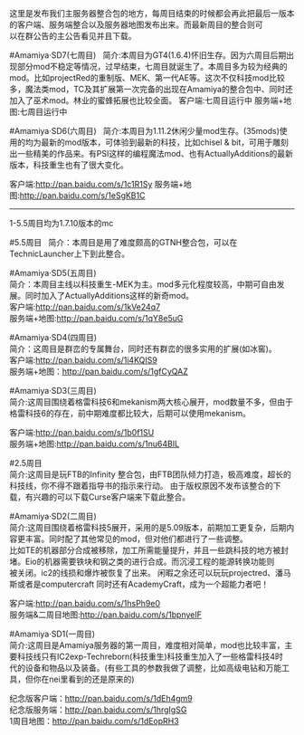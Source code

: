 这里是发布我们主服务器整合包的地方，每周目结束的时候都会再此把最后一版本的客户端、服务端整合以及服务器地图发布出来。而最新周目的整合则可  
以在群公告的主公告看见并且下载。 


#Amamiya·SD7(七周目)  
简介:本周目为GT4(1.6.4)怀旧生存。因为六周目后期出现部分mod不稳定等情况，过早结束，七周目就诞生了。本周目多为较为经典的mod。比如projectRed的重制版、MEK、第一代AE等。这次不仅科技mod比较多，魔法类mod，TC及其扩展第一次完备的出现在Amamiya的整合包中、同时还加入了巫术mod。林业的蜜蜂拓展也比较全面。
客户端:七周目运行中
服务端+地图:七周目运行中



#Amamiya·SD6(六周目)  
简介:本周目为1.11.2休闲少量mod生存。(35mods)使用的均为最新的mod版本，可体验到最新的科技，比如chisel & bit，可用于雕刻出一些精美的作品来。有PSI这样的编程魔法mod、也有ActuallyAdditions的最新版本，科技重生也有了很大变化。

客户端:http://pan.baidu.com/s/1c1R1Sy
服务端+地图:http://pan.baidu.com/s/1eSgKB1C


------------------------------------------------------------------------------------------------

1-5.5周目均为1.7.10版本的mc



#5.5周目  
简介：本周目是用了难度颇高的GTNH整合包，可以在TechnicLauncher上下到此整合。  
  
  
#Amamiya·SD5(五周目)  
简介：本周目主线以科技重生-MEK为主。mod多元化程度较高，中期可自由发展。同时加入了ActuallyAdditions这样的新奇mod。  
客户端:http://pan.baidu.com/s/1kVe24q7  
服务端+地图:http://pan.baidu.com/s/1qY8e5uG


#Amamiya·SD4(四周目)  
简介：这周目是群峦的专属舞台，同时还有群峦的很多实用的扩展(如冰窖)。  
客户端:http://pan.baidu.com/s/1i4KQIS9  
服务端+地图：http://pan.baidu.com/s/1gfCyQAZ  



#Amamiya·SD3(三周目)  
简介:这周目围绕着格雷科技6和mekanism两大核心展开，mod数量不多，但由于格雷科技6的存在，前中期难度都比较大，后期可以使用mekanism。 

客户端:http://pan.baidu.com/s/1b0f1SU  
服务端+地图:http://pan.baidu.com/s/1nu64BIL  



#2.5周目  
简介:这周目是玩FTB的Infinity 整合包，由FTB团队倾力打造，极高难度，超长的科技线，你不得不跟着指导书的指示来行动。 
由于版权原因不发布该整合的下载，有兴趣的可以下载Curse客户端来下载此整合。 



#Amamiya·SD2(二周目)  
简介:这周目围绕着格雷科技5展开，采用的是5.09版本，前期加工更复杂，后期内容更丰富。同时配了其他常见的mod，但对他们都进行了一些调整。  
比如TE的机器部分合成被移除，加工所需能量提升，并且一些跳科技的地方被封堵。Eio的机器需要铁块和钢之类的进行合成。而沉浸工程的能源转换功能则  
被关闭。ic2的线损和爆炸被恢复了出来。
闲暇之余还可以玩玩projectred、潘马斯或者是computercraft
同时还有AcademyCraft，成为一个超能力者吧！

客户端:http://pan.baidu.com/s/1hsPh9e0  
服务端&二周目地图:http://pan.baidu.com/s/1bpnyeIF  



#Amamiya·SD1(一周目)  
简介:这周目是Amamiya服务器的第一周目，难度相对简单，mod也比较丰富，主要科技线只有IC2exp-Techreborn(科技重生)科技重生加入了一些格雷科技4时  
代的设备和物品以及装备。(有些工具的参数我做了调整，比如高级电钻和万能工具，但你在nei里看到的还是原来的)  
  
纪念版客户端：http://pan.baidu.com/s/1dEh4gm9  
纪念版服务端：http://pan.baidu.com/s/1hrgIgSG  
1周目地图：http://pan.baidu.com/s/1dEopRH3  

